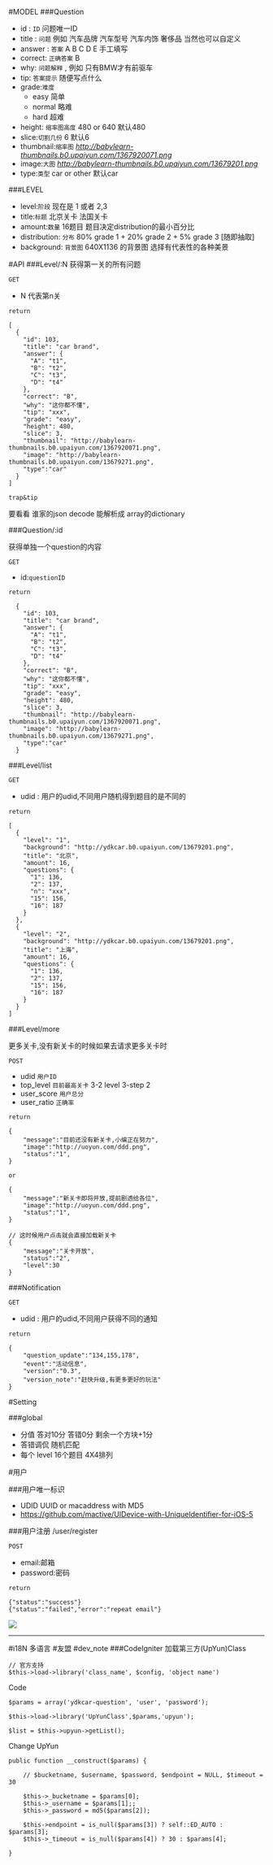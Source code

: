 #MODEL
###Question


* id : `ID` 问题唯一ID
* title : `问题` 例如 汽车品牌 汽车型号 汽车内饰 奢侈品 当然也可以自定义
* answer : `答案` A B C D E 手工填写
* correct: `正确答案` B
* why: `问题解释` , 例如 只有BMW才有前驱车
* tip: `答案提示` 随便写点什么
* grade:`难度` 
	* easy 简单 
	* normal 略难 
	* hard 超难
* height: `缩率图高度` 480 or 640 默认480
* slice:`切割几份` 6 默认6
* thumbnail:`缩率图` *http://babylearn-thumbnails.b0.upaiyun.com/1367920071.png*
* image:`大图` *http://babylearn-thumbnails.b0.upaiyun.com/13679201.png*
* type:`类型` car or other 默认car

###LEVEL

* level:`阶段` 现在是 1 或者 2,3
* title:`标题` 北京关卡 法国关卡
* amount:`数量` 16题目 题目决定distribution的最小百分比
* distribution: `分布` 80% grade 1 +  20% grade 2 + 5% grade 3 [随即抽取]
* background: `背景图` 640X1136 的背景图 选择有代表性的各种美景


#API
###Level/:N
获得第一关的所有问题

`GET`

* N 代表第n关

`return`

    [
      {
        "id": 103,
        "title": "car brand",
        "answer": {
          "A": "t1",
          "B": "t2",
          "C": "t3",
          "D": "t4"
        },
        "correct": "B",
        "why": "这你都不懂",
        "tip": "xxx",
        "grade": "easy",
        "height": 480,
        "slice": 3,
        "thumbnail": "http://babylearn-thumbnails.b0.upaiyun.com/1367920071.png",
        "image": "http://babylearn-thumbnails.b0.upaiyun.com/13679271.png",
        "type":"car"
      }
    ]

`trap&tip`

要看看 谁家的json decode 能解析成 array的dictionary

###Question/:id

获得单独一个question的内容

`GET`

* id:`questionID`

`return`

      {
        "id": 103,
        "title": "car brand",
        "answer": {
          "A": "t1",
          "B": "t2",
          "C": "t3",
          "D": "t4"
        },
        "correct": "B",
        "why": "这你都不懂",
        "tip": "xxx",
        "grade": "easy",
        "height": 480,
        "slice": 3,
        "thumbnail": "http://babylearn-thumbnails.b0.upaiyun.com/1367920071.png",
        "image": "http://babylearn-thumbnails.b0.upaiyun.com/13679271.png",
        "type":"car"
      }
      

###Level/list

`GET`

* udid : 用户的udid,不同用户随机得到题目的是不同的

`return`

    [
      {
        "level": "1",
        "background": "http://ydkcar.b0.upaiyun.com/13679201.png",
        "title": "北京",
        "amount": 16,
        "questions": {
          "1": 136,
          "2": 137,
          "n": "xxx",
          "15": 156,
          "16": 187
        }
      },
      {
        "level": "2",
        "background": "http://ydkcar.b0.upaiyun.com/13679201.png",
        "title": "上海",
        "amount": 16,
        "questions": {
          "1": 136,
          "2": 137,
          "15": 156,
          "16": 187
        }
      }
    ]
    
###Level/more

更多关卡,没有新关卡的时候如果去请求更多关卡时

`POST`

* udid `用户ID`
* top_level `目前最高关卡` 3-2  level 3-step 2 
* user_score `用户总分`
* user_ratio `正确率`

`return`

	{
		"message":"目前还没有新关卡,小编正在努力",
		"image":"http://uoyun.com/ddd.png",
		"status":"1",
	}
	
	or
	
	{
		"message":"新关卡即将开放,提前剧透给各位",
		"image":"http://uoyun.com/ddd.png",
		"status":"1",
	}

	// 这时候用户点击就会直接加载新关卡
	{
		"message":"关卡开放",
		"status":"2",
		"level":30
	}




###Notification

`GET`

* udid : 用户的udid,不同用户获得不同的通知

`return`

	{
		"question_update":"134,155,178",
		"event":"活动信息",
		"version":"0.3",
		"version_note":"赶快升级,有更多更好的玩法"
	}



#Setting

###global

* 分值 答对10分 答错0分 剩余一个方块+1分
* 答错调侃 随机匹配 
* 每个 level 16个题目 4X4排列


#用户

###用户唯一标识
* UDID UUID or macaddress with MD5
* <https://github.com/mactive/UIDevice-with-UniqueIdentifier-for-iOS-5>

###用户注册 /user/register

`POST`

* email:邮箱
* password:密码

`return`

	{"status":"success"}
	{"status":"failed","error":"repeat email"}
	
![](http://ydkcar-question.b0.upaiyun.com/demo/sample_thumb_1.jpeg)

--------

#i18N 多语言
#友盟
#dev_note
###CodeIgniter 加载第三方(UpYun)Class
	
	// 官方支持
	$this->load->library('class_name', $config, 'object name')
	
Code

	$params = array('ydkcar-question', 'user', 'password');

	$this->load->library('UpYunClass',$params,'upyun');
	
	$list = $this->upyun->getList();
	
Change UpYun

	public function __construct($params) {

        // $bucketname, $username, $password, $endpoint = NULL, $timeout = 30

        $this->_bucketname = $params[0];
		$this->_username = $params[1];;
		$this->_password = md5($params[2]);

        $this->endpoint = is_null($params[3]) ? self::ED_AUTO :  $params[3];
        $this->_timeout = is_null($params[4]) ? 30 : $params[4];

	}
	


